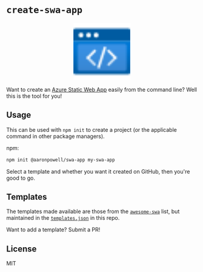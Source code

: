 # `create-swa-app`

<div style="text-align:center">
    <img src="./swa-logo.svg" style="height:150px;" />
</div>

Want to create an [Azure Static Web App](https://docs.microsoft.com/azure/static-web-apps/?WT.mc_id=javascript-47883-aapowell) easily from the command line? Well this is the tool for you!

## Usage

This can be used with `npm init` to create a project (or the applicable command in other package managers).

npm:

```bash
npm init @aaronpowell/swa-app my-swa-app
```

Select a template and whether you want it created on GitHub, then you're good to go.

## Templates

The templates made available are those from the [`awesome-swa`](https://github.com/staticwebdev/awesome-azure-static-web-apps#starter-kits) list, but maintained in the [`templates.json`](./templates.json) in this repo.

Want to add a template? Submit a PR!

## License

MIT
